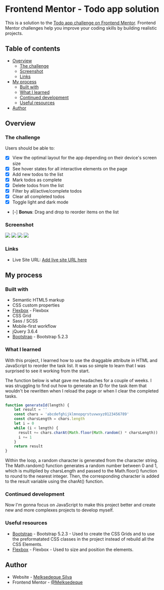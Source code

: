 # Frontend Mentor - Todo app solution

This is a solution to the [Todo app challenge on Frontend Mentor](https://www.frontendmentor.io/challenges/todo-app-Su1_KokOW). Frontend Mentor challenges help you improve your coding skills by building realistic projects. 

## Table of contents

- [Overview](#overview)
  - [The challenge](#the-challenge)
  - [Screenshot](#screenshot)
  - [Links](#links)
- [My process](#my-process)
  - [Built with](#built-with)
  - [What I learned](#what-i-learned)
  - [Continued development](#continued-development)
  - [Useful resources](#useful-resources)
- [Author](#author)

## Overview

### The challenge

Users should be able to:

- [x] View the optimal layout for the app depending on their device's screen size
- [x] See hover states for all interactive elements on the page
- [x] Add new todos to the list
- [x] Mark todos as complete
- [x] Delete todos from the list
- [x] Filter by all/active/complete todos
- [x] Clear all completed todos
- [x] Toggle light and dark mode
- [-] **Bonus**: Drag and drop to reorder items on the list

### Screenshot

![](./todo-app-light-desktop.png)
![](./todo-app-light-mobile.png)
![](./todo-app-dark-desktop.png)
![](./todo-app-dark-mobile.png)


### Links

- Live Site URL: [Add live site URL here](https://melksedeque.github.io/todo-list-app/)

## My process

### Built with

- Semantic HTML5 markup
- CSS custom properties
- [Flexbox](https://css-tricks.com/snippets/css/a-guide-to-flexbox/) - Flexbox
- CSS Grid
- Sass / SCSS
- Mobile-first workflow
- jQuery 3.6.4
- [Bootstrap](https://getbootstrap.com/) - Bootstrap 5.2.3

### What I learned

With this project, I learned how to use the draggable attribute in HTML and JavaScript to reorder the task list. It was so simple to learn that I was surprised to see it working from the start.

The function below is what gave me headaches for a couple of weeks. I was struggling to find out how to generate an ID for the task item that wouldn't be rewritten when I reload the page or when I clear the completed tasks.

```js
function generateId(length) {
    let result = ''
    const chars = 'abcdefghijklmnopqrstuvwxyz0123456789'
    const charsLength = chars.length
    let i = 0
    while (i < length) {
      result += chars.charAt(Math.floor(Math.random() * charsLength))
      i += 1
    }
    return result
}
```

Within the loop, a random character is generated from the character string. The Math.random() function generates a random number between 0 and 1, which is multiplied by charsLength and passed to the Math.floor() function to round to the nearest integer. Then, the corresponding character is added to the result variable using the charAt() function.

### Continued development

Now I'm gonna focus on JavaScript to make this project better and create new and more complexes projects to develop myself.

### Useful resources

- [Bootstrap](https://getbootstrap.com/) - Bootstrap 5.2.3 - Used to create the CSS Grids and to use the preformatated CSS classes in the project instead of rebuild all the CSS Elements.
- [Flexbox](https://css-tricks.com/snippets/css/a-guide-to-flexbox/) - Flexbox - Used to size and position the elements.

## Author

- Website - [Melksedeque Silva](https://github.com/Melksedeque/)
- Frontend Mentor - [@Melksedeque](https://www.frontendmentor.io/profile/Melksedeque)